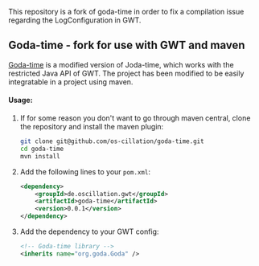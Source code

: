 This repository is a fork of goda-time in order to fix a compilation issue regarding the LogConfiguration in GWT.

## Goda-time - fork for use with GWT and maven

[Goda-time](https://code.google.com/p/goda-time/) is a modified version of Joda-time, which works with the restricted Java API of GWT.
The project has been modified to be easily integratable in a project using maven.


#### Usage:

1. If for some reason you don't want to go through maven central, clone the repository and install the maven plugin:

    ```bash
    git clone git@github.com/os-cillation/goda-time.git
    cd goda-time
    mvn install
    ```

2. Add the following lines to your `pom.xml`:

    ```xml
    <dependency>
        <groupId>de.oscillation.gwt</groupId>
        <artifactId>goda-time</artifactId>
        <version>0.0.1</version>
    </dependency>
    ```

3. Add the dependency to your GWT config:

    ```xml
    <!-- Goda-time library -->
    <inherits name="org.goda.Goda" />
    ```
